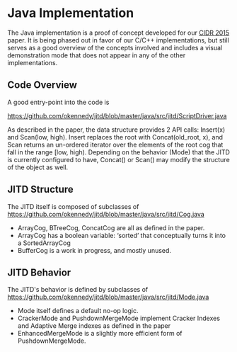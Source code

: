 # Java Implementation

The Java implementation is a proof of concept developed for our [CIDR 2015](http://mjolnir.cse.buffalo.edu/wp-content/uploads/2014/11/main.pdf) paper.  It is being phased out in favor of our C/C++ implementations, but still serves as a good overview of the concepts involved and includes a visual demonstration mode that does not appear in any of the other implementations.

## Code Overview

A good entry-point into the code is 

https://github.com/okennedy/jitd/blob/master/java/src/jitd/ScriptDriver.java

As described in the paper, the data structure provides 2 API calls: Insert(x) and Scan(low, high).  Insert replaces the root with Concat(old_root, x), and Scan returns an un-ordered iterator over the elements of the root cog that fall in the range [low, high).  Depending on the behavior (Mode) that the JITD is currently configured to have, Concat() or Scan() may modify the structure of the object as well.

## JITD Structure

The JITD itself is composed of subclasses of 
https://github.com/okennedy/jitd/blob/master/java/src/jitd/Cog.java
- ArrayCog, BTreeCog, ConcatCog are all as defined in the paper.
- ArrayCog has a boolean variable: ‘sorted’ that conceptually turns it into a SortedArrayCog
- BufferCog is a work in progress, and mostly unused.

## JITD Behavior

The JITD's behavior is defined by subclasses of 
https://github.com/okennedy/jitd/blob/master/java/src/jitd/Mode.java
- Mode itself defines a default no-op logic.
- CrackerMode and PushdownMergeMode implement Cracker Indexes and Adaptive Merge indexes as defined in the paper
- EnhancedMergeMode is a slightly more efficient form of PushdownMergeMode.
